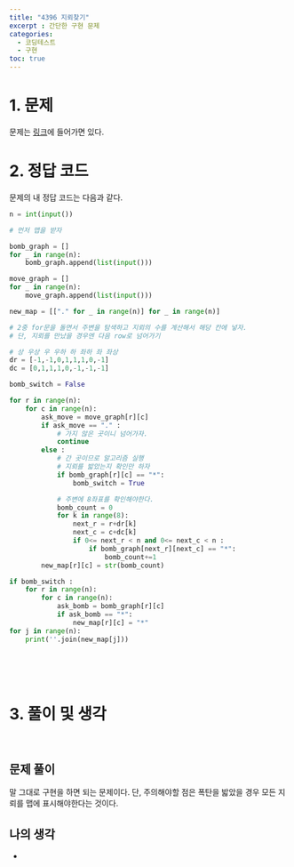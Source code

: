 ```yaml
---
title: "4396 지뢰찾기"
excerpt : 간단한 구현 문제
categories:
  - 코딩테스트
  - 구현
toc: true
---
```

  
# 1. 문제
문제는 [링크](https://www.acmicpc.net/problem/4396)에 들어가면 있다.

# 2. 정답 코드

문제의 내 정답 코드는 다음과 같다.

```python
n = int(input())

# 먼저 맵을 받자

bomb_graph = []
for _ in range(n):
    bomb_graph.append(list(input()))

move_graph = []
for _ in range(n):
    move_graph.append(list(input()))

new_map = [["." for _ in range(n)] for _ in range(n)]

# 2중 for문을 돌면서 주변을 탐색하고 지뢰의 수를 계산해서 해당 칸에 넣자.
# 단, 지뢰를 만났을 경우엔 다음 row로 넘어가기

# 상 우상 우 우하 하 좌하 좌 좌상
dr = [-1,-1,0,1,1,1,0,-1]
dc = [0,1,1,1,0,-1,-1,-1]

bomb_switch = False

for r in range(n):
    for c in range(n):
        ask_move = move_graph[r][c]
        if ask_move == "." :
            # 가지 않은 곳이니 넘어가자.
            continue
        else :
            # 간 곳이므로 알고리즘 실행
            # 지뢰를 밟았는지 확인만 하자
            if bomb_graph[r][c] == "*":
                bomb_switch = True

            # 주변에 8좌표를 확인해야한다.
            bomb_count = 0
            for k in range(8):
                next_r = r+dr[k]
                next_c = c+dc[k]
                if 0<= next_r < n and 0<= next_c < n :
                    if bomb_graph[next_r][next_c] == "*":
                        bomb_count+=1
        new_map[r][c] = str(bomb_count)

if bomb_switch :
    for r in range(n):
        for c in range(n):
            ask_bomb = bomb_graph[r][c]
            if ask_bomb == "*":
                new_map[r][c] = "*"
for j in range(n):
    print(''.join(new_map[j]))


```

<br/><br/><br/>

# 3. 풀이 및 생각

<br/>

## 문제 풀이

말 그대로 구현을 하면 되는 문제이다. 단, 주의해야할 점은 폭탄을 밟았을 경우 모든 지뢰를
맵에 표시해야한다는 것이다.

## 나의 생각

-